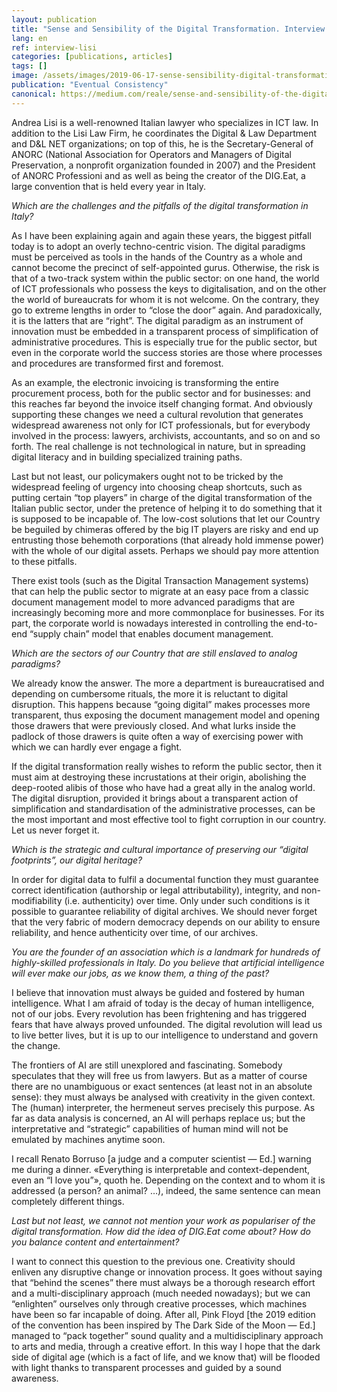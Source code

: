 ```yaml
---
layout: publication
title: "Sense and Sensibility of the Digital Transformation. Interview with Andrea Lisi"
lang: en
ref: interview-lisi
categories: [publications, articles]
tags: []
image: /assets/images/2019-06-17-sense-sensibility-digital-transformation-interview-lisi.jpg
publication: "Eventual Consistency"
canonical: https://medium.com/reale/sense-and-sensibility-of-the-digital-transformation-13158e08248a
---
```


Andrea Lisi is a well-renowned Italian lawyer who specializes in ICT law. In addition to the Lisi Law Firm, he coordinates the Digital & Law Department and D&L NET organizations; on top of this, he is the Secretary-General of ANORC (National Association for Operators and Managers of Digital Preservation, a nonprofit organization founded in 2007) and the President of ANORC Professioni and as well as being the creator of the DIG.Eat, a large convention that is held every year in Italy.

*Which are the challenges and the pitfalls of the digital transformation in Italy?*

As I have been explaining again and again these years, the biggest pitfall today is to adopt an overly techno-centric vision. The digital paradigms must be perceived as tools in the hands of the Country as a whole and cannot become the precinct of self-appointed gurus. Otherwise, the risk is that of a two-track system within the public sector: on one hand, the world of ICT professionals who possess the keys to digitalisation, and on the other the world of bureaucrats for whom it is not welcome. On the contrary, they go to extreme lengths in order to “close the door” again. And paradoxically, it is the latters that are “right”. The digital paradigm as an instrument of innovation must be embedded in a transparent process of simplification of administrative procedures. This is especially true for the public sector, but even in the corporate world the success stories are those where processes and procedures are transformed first and foremost.

As an example, the electronic invoicing is transforming the entire procurement process, both for the public sector and for businesses: and this reaches far beyond the invoice itself changing format. And obviously supporting these changes we need a cultural revolution that generates widespread awareness not only for ICT professionals, but for everybody involved in the process: lawyers, archivists, accountants, and so on and so forth. The real challenge is not technological in nature, but in spreading digital literacy and in building specialized training paths.

Last but not least, our policymakers ought not to be tricked by the widespread feeling of urgency into choosing cheap shortcuts, such as putting certain “top players” in charge of the digital transformation of the Italian public sector, under the pretence of helping it to do something that it is supposed to be incapable of. The low-cost solutions that let our Country be beguiled by chimeras offered by the big IT players are risky and end up entrusting those behemoth corporations (that already hold immense power) with the whole of our digital assets. Perhaps we should pay more attention to these pitfalls.

There exist tools (such as the Digital Transaction Management systems) that can help the public sector to migrate at an easy pace from a classic document management model to more advanced paradigms that are increasingly becoming more and more commonplace for businesses. For its part, the corporate world is nowadays interested in controlling the end-to-end “supply chain” model that enables document management.

*Which are the sectors of our Country that are still enslaved to analog paradigms?*

We already know the answer. The more a department is bureaucratised and depending on cumbersome rituals, the more it is reluctant to digital disruption. This happens because “going digital” makes processes more transparent, thus exposing the document management model and opening those drawers that were previously closed. And what lurks inside the padlock of those drawers is quite often a way of exercising power with which we can hardly ever engage a fight.

If the digital transformation really wishes to reform the public sector, then it must aim at destroying these incrustations at their origin, abolishing the deep-rooted alibis of those who have had a great ally in the analog world. The digital disruption, provided it brings about a transparent action of simplification and standardisation of the administrative processes, can be the most important and most effective tool to fight corruption in our country. Let us never forget it.

*Which is the strategic and cultural importance of preserving our “digital footprints”, our digital heritage?*

In order for digital data to fulfil a documental function they must guarantee correct identification (authorship or legal attributability), integrity, and non-modifiability (i.e. authenticity) over time. Only under such conditions is it possible to guarantee reliability of digital archives. We should never forget that the very fabric of modern democracy depends on our ability to ensure reliability, and hence authenticity over time, of our archives.

*You are the founder of an association which is a landmark for hundreds of highly-skilled professionals in Italy. Do you believe that artificial intelligence will ever make our jobs, as we know them, a thing of the past?*

I believe that innovation must always be guided and fostered by human intelligence. What I am afraid of today is the decay of human intelligence, not of our jobs. Every revolution has been frightening and has triggered fears that have always proved unfounded. The digital revolution will lead us to live better lives, but it is up to our intelligence to understand and govern the change.

The frontiers of AI are still unexplored and fascinating. Somebody speculates that they will free us from lawyers. But as a matter of course there are no unambiguous or exact sentences (at least not in an absolute sense): they must always be analysed with creativity in the given context. The (human) interpreter, the hermeneut serves precisely this purpose. As far as data analysis is concerned, an AI will perhaps replace us; but the interpretative and “strategic” capabilities of human mind will not be emulated by machines anytime soon.

I recall Renato Borruso [a judge and a computer scientist — Ed.] warning me during a dinner. «Everything is interpretable and context-dependent, even an “I love you”», quoth he. Depending on the context and to whom it is addressed (a person? an animal? …), indeed, the same sentence can mean completely different things.

*Last but not least, we cannot not mention your work as populariser of the digital transformation. How did the idea of DIG.Eat come about? How do you balance content and entertainment?*

I want to connect this question to the previous one. Creativity should enliven any disruptive change or innovation process. It goes without saying that “behind the scenes” there must always be a thorough research effort and a multi-disciplinary approach (much needed nowadays); but we can “enlighten” ourselves only through creative processes, which machines have been so far incapable of doing. After all, Pink Floyd [the 2019 edition of the convention has been inspired by The Dark Side of the Moon — Ed.] managed to “pack together” sound quality and a multidisciplinary approach to arts and media, through a creative effort. In this way I hope that the dark side of digital age (which is a fact of life, and we know that) will be flooded with light thanks to transparent processes and guided by a sound awareness.
